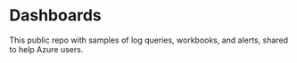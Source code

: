 # Dashboards
This public repo with samples of log queries, workbooks, and alerts, shared to help Azure users.
